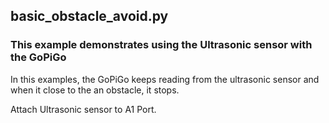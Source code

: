 ## basic_obstacle_avoid.py
### This example demonstrates using the Ultrasonic sensor with the GoPiGo
In this examples, the GoPiGo keeps reading from the ultrasonic sensor and when it close to the an obstacle, it stops.

Attach Ultrasonic sensor to A1 Port.